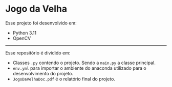 # Jogo da Velha

Esse projeto foi desenvolvido em:
* Python 3.11
* OpenCV
---
Esse repositório é dividido em:
* Classes `.py` contendo o projeto. Sendo a `main.py` a classe principal.
* `env.yml` para importar o ambiente do anaconda utilizado para o desenvolvimento do projeto.
* `JogoDaVelhaDoc.pdf` é o relatório final do projeto.
